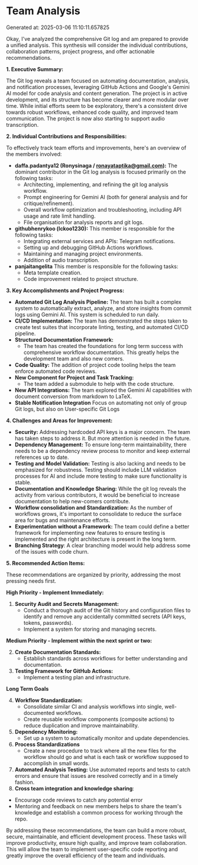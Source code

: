 # Team Analysis
Generated at: 2025-03-06 11:10:11.657825

Okay, I've analyzed the comprehensive Git log and am prepared to provide a unified analysis. This synthesis will consider the individual contributions, collaboration patterns, project progress, and offer actionable recommendations.

**1. Executive Summary:**

The Git log reveals a team focused on automating documentation, analysis, and notification processes, leveraging GitHub Actions and Google's Gemini AI model for code analysis and content generation. The project is in active development, and its structure has become clearer and more modular over time. While initial efforts seem to be exploratory, there's a consistent drive towards robust workflows, enhanced code quality, and improved team communication. The project is now also starting to support audio transcription.

**2. Individual Contributions and Responsibilities:**

To effectively track team efforts and improvements, here's an overview of the members involved:

*   **daffa.padantya12 (Ronysinaga / ronayataptika@gmail.com):** The dominant contributor in the Git log analysis is focused primarily on the following tasks:
    *   Architecting, implementing, and refining the git log analysis workflow.
    *   Prompt engineering for Gemini AI (both for general analysis and for critique/refinement).
    *   Overall workflow optimization and troubleshooting, including API usage and rate limit handling.
    *   File organisation for analysis reports and git logs.
*   **githubhenrykoo (lckoo1230):** This member is responsible for the following tasks:
    *   Integrating external services and APIs: Telegram notifications.
    *   Setting up and debugging GitHub Actions workflows.
    *   Maintaining and managing project environments.
    *   Addition of audio transcription.
*   **panjaitangelita** This member is responsible for the following tasks:
    *   Meta template creation.
    *   Code improvement related to project structure.

**3. Key Accomplishments and Project Progress:**

*   **Automated Git Log Analysis Pipeline:** The team has built a complex system to automatically extract, analyze, and store insights from commit logs using Gemini AI. This system is scheduled to run daily.
*   **CI/CD Implementation:** The team has demonstrated the steps taken to create test suites that incorporate linting, testing, and automated CI/CD pipeline.
*   **Structured Documentation Framework:**
    *   The team has created the foundations for long term success with comprehensive workflow documentation. This greatly helps the development team and also new comers.
*   **Code Quality:** The addition of project code tooling helps the team enforce automated code reviews.
*   **New Component for Project and Task Tracking:**
    *   The team added a submodule to help with the code structure.
*   **New API Integrations:** The team explored the Gemini AI capabilities with document conversion from markdown to LaTeX.
*   **Stable Notification Integration** Focus on automating not only of group Git logs, but also on User-specific Git Logs

**4. Challenges and Areas for Improvement:**

*   **Security:** Addressing hardcoded API keys is a major concern. The team has taken steps to address it. But more attention is needed in the future.
*   **Dependency Management:** To ensure long-term maintainability, there needs to be a dependency review process to monitor and keep external references up to date.
*   **Testing and Model Validation:** Testing is also lacking and needs to be emphasized for robustness. Testing should include LLM validation processes for AI and include more testing to make sure functionality is stable.
*   **Documentation and Knowledge Sharing:** While the git log reveals the activity from various contributors, it would be beneficial to increase documentation to help new-comers contribute.
*   **Workflow consolidation and Standardization:** As the number of workflows grows, it's important to consolidate to reduce the surface area for bugs and maintenance efforts.
*   **Experimentation without a Framework:** The team could define a better framework for implementing new features to ensure testing is implemented and the right architecture is present in the long term.
*   **Branching Strategy**: A clear branching model would help address some of the issues with code churn.

**5. Recommended Action Items:**

These recommendations are organized by priority, addressing the most pressing needs first.

**High Priority - Implement Immediately:**

1.  **Security Audit and Secrets Management:**
    *   Conduct a thorough audit of the Git history and configuration files to identify and remove any accidentally committed secrets (API keys, tokens, passwords).
    *   Implement a system for storing and managing secrets.

**Medium Priority - Implement within the next sprint or two:**

2.  **Create Documentation Standards:**
    *   Establish standards across workflows for better understanding and documentation.
3.  **Testing Framework for GitHub Actions:**
    *   Implement a testing plan and infrastructure.

**Long Term Goals**

4.  **Workflow Standardization:**
    *   Consolidate similar CI and analysis workflows into single, well-documented workflows.
    *   Create reusable workflow components (composite actions) to reduce duplication and improve maintainability.
5.  **Dependency Monitoring:**
    *   Set up a system to automatically monitor and update dependencies.
6.  **Process Standardizations**
    *   Create a new procedure to track where all the new files for the workflow should go and what is each task or workflow supposed to accomplish in small words.
7.  **Automated Analysis Testing:** Use automated reports and tests to catch errors and ensure that issues are resolved correctly and in a timely fashion.
8.  **Cross team integration and knowledge sharing**:
*   Encourage code reviews to catch any potential error
*   Mentoring and feedback on new members helps to share the team's knowledge and establish a common process for working through the repo.

By addressing these recommendations, the team can build a more robust, secure, maintainable, and efficient development process. These tasks will improve productivity, ensure high quality, and improve team collaboration. This will allow the team to implement user-specific code reporting and greatly improve the overall efficiency of the team and individuals.
